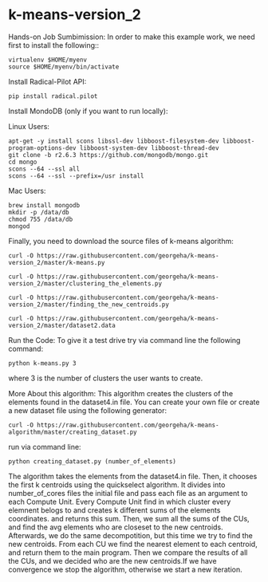 k-means-version_2
=================


Hands-on Job Sumbimission:
In order to make this example work, we need first to install the following::
```
virtualenv $HOME/myenv
source $HOME/myenv/bin/activate
```
Install Radical-Pilot API:
```
pip install radical.pilot
```
Install MondoDB (only if you want to run locally):

Linux Users:
```
apt-get -y install scons libssl-dev libboost-filesystem-dev libboost-program-options-dev libboost-system-dev libboost-thread-dev
git clone -b r2.6.3 https://github.com/mongodb/mongo.git
cd mongo
scons --64 --ssl all
scons --64 --ssl --prefix=/usr install
```
Mac Users:
```
brew install mongodb
mkdir -p /data/db
chmod 755 /data/db
mongod
```
Finally, you need to download the source files of k-means algorithm:
```
curl -O https://raw.githubusercontent.com/georgeha/k-means-version_2/master/k-means.py

curl -O https://raw.githubusercontent.com/georgeha/k-means-version_2/master/clustering_the_elements.py

curl -O https://raw.githubusercontent.com/georgeha/k-means-version_2/master/finding_the_new_centroids.py

curl -O https://raw.githubusercontent.com/georgeha/k-means-version_2/master/dataset2.data
```
Run the Code:
To give it a test drive try via command line the following command:
```
python k-means.py 3
```
where 3 is the number of clusters the user wants to create.

More About this algorithm:
This algorithm creates the clusters of the elements found in the dataset4.in file. You can create your own file or create a new dataset file using the following generator:
```
curl -O https://raw.githubusercontent.com/georgeha/k-means-algorithm/master/creating_dataset.py
```
run via command line:
```
python creating_dataset.py (number_of_elements)
```

The algorithm takes the elements from the dataset4.in file. Then, it chooses the first k centroids using the quickselect algorithm. It divides into number_of_cores files the initial file and pass each file as an argument to each Compute Unit. Every Compute Unit find in
which cluster every elemnent belogs to and creates k different sums of the elements coordinates. and returns this sum. Then, we sum
all the sums of the CUs, and find the avg elements who are closeset to the new centroids. Afterwards, we do the same decompotition, but
this time we try to find the new centroids. From each CU we find the nearest element to each centroid, and return them to the main program. Then we compare the results of all the CUs, and we decided who are the new centroids.If we have convergence we stop the algorithm, otherwise we start a new iteration.
